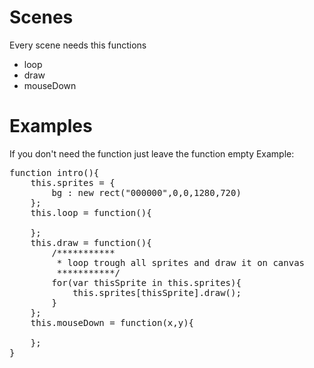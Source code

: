 # Scenes
Every scene needs this functions
* loop
* draw
* mouseDown

# Examples
If you don't need the function just leave the function empty
Example:
<pre>function intro(){
    this.sprites = {
        bg : new rect("000000",0,0,1280,720)    
    };
    this.loop = function(){
        
    };
    this.draw = function(){
        /***********
         * loop trough all sprites and draw it on canvas
         ***********/     
        for(var thisSprite in this.sprites){
            this.sprites[thisSprite].draw();       
        } 
    };
    this.mouseDown = function(x,y){
        
    };
} </pre>